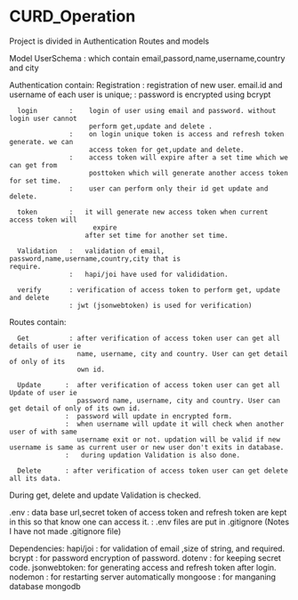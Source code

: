 # CURD_Operation

Project is divided in Authentication Routes and models

Model
  UserSchema : which contain
                  email,passord,name,username,country and city

Authentication contain: 
      Registration : registration of new user. email.id and username of each user is unique;
                   : password is encrypted using bcrypt
                   
      login        :    login of user using email and password. without login user cannot 
                        perform get,update and delete .
                   :    on login unique token is access and refresh token generate. we can 
                        access token for get,update and delete.
                   :    access token will expire after a set time which we can get from
                        posttoken which will generate another access token for set time.
                   :    user can perform only their id get update and delete.
                   
      token        :   it will generate new access token when current access token will
                         expire 
                       after set time for another set time.
       
      Validation   :   validation of email, password,name,username,country,city that is                              require.
                   :   hapi/joi have used for valididation.
      
      verify       : verification of access token to perform get, update and delete
                   : jwt (jsonwebtoken) is used for verification)
                   
Routes contain: 

      Get          : after verification of access token user can get all details of user ie
                     name, username, city and country. User can get detail of only of its 
                     own id.
                     
      Update      :  after verification of access token user can get all Update of user ie
                     password name, username, city and country. User can get detail of only of its own id.
                  :  password will update in encrypted form.
                  :  when username will update it will check when another user of with same
                     username exit or not. updation will be valid if new username is same as current user or new user don't exits in database.
                  :   during updation Validation is also done.
                 
      Delete      : after verification of access token user can get delete all its data.
      
   During get, delete and update Validation is checked.
   
 
.env  : data base url,secret token of access token and refresh token are kept in this so that know one can access it.
      : .env files are put in .gitignore (Notes I have not made .gitignore file)
      
Dependencies:
     hapi/joi : for validation of email ,size of string, and required.
     bcrypt  : for password encryption of password.
     dotenv  : for keeping secret code.
     jsonwebtoken: for generating access and refresh token after login.
     nodemon     : for restarting server automatically
     mongoose    : for manganing database mongodb
    
                     
                     
                        
                       
                        
      
